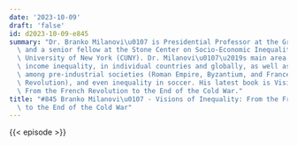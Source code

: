 ```yaml
---
date: '2023-10-09'
draft: 'false'
id: d2023-10-09-e845
summary: "Dr. Branko Milanovi\u0107 is Presidential Professor at the Graduate Center\
  \ and a senior fellow at the Stone Center on Socio-Economic Inequality at The City\
  \ University of New York (CUNY). Dr. Milanovi\u0107\u2019s main area of work is\
  \ income inequality, in individual countries and globally, as well as historically,\
  \ among pre-industrial societies (Roman Empire, Byzantium, and France before the\
  \ Revolution), and even inequality in soccer. His latest book is Visions of Inequality:\
  \ From the French Revolution to the End of the Cold War."
title: "#845 Branko Milanovi\u0107 - Visions of Inequality: From the French Revolution\
  \ to the End of the Cold War"
---
```

{{< episode >}}
